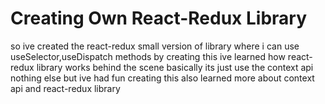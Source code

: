 # Creating Own React-Redux Library

so ive created the react-redux small version of library where i can
use useSelector,useDispatch methods by creating this ive learned
how react-redux library works behind the scene basically its just 
use the context api nothing else but ive had fun creating this also
learned more about context api and react-redux library